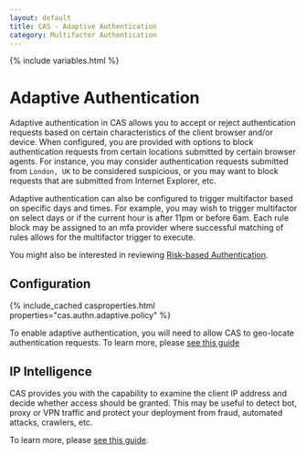 ```yaml
---
layout: default
title: CAS - Adaptive Authentication
category: Multifactor Authentication
---
```


{% include variables.html %}

# Adaptive Authentication

Adaptive authentication in CAS allows you to accept or reject authentication requests based on certain characteristics
of the client browser and/or device. When configured, you are provided with options to block authentication requests
from certain locations submitted by certain browser agents. For instance, you may consider authentication requests submitted
from `London, UK` to be considered suspicious, or you may want to block requests that are submitted from Internet Explorer, etc.

Adaptive authentication can also be configured to trigger multifactor based on specific 
days and times. For example, you may wish to trigger multifactor on select days or 
if the current hour is after 11pm or before 6am. Each rule block may be assigned 
to an mfa provider where successful matching of rules allows for the multifactor trigger to execute.

You might also be interested in reviewing [Risk-based Authentication](../authentication/Configuring-RiskBased-Authentication.html).

## Configuration

{% include_cached casproperties.html properties="cas.authn.adaptive.policy" %}

To enable adaptive authentication, you will need to allow CAS to geo-locate authentication requests.
To learn more, please [see this guide](../authentication/GeoTracking-Authentication-Requests.html)

## IP Intelligence

CAS provides you with the capability to examine the client IP address and decide 
whether access should be granted. This may be useful to detect bot, proxy or VPN 
traffic and protect your deployment from fraud, automated attacks, crawlers, etc.

To learn more, please [see this guide](../mfa/Adaptive-Authentication-IP-Intelligence.html).
